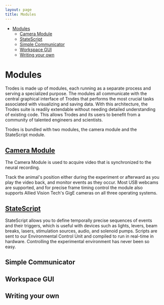 ```yaml
---
layout: page
title: Modules
---
```

- [Modules](#modules)
    - [Camera Module](#camera-module)
    - [StateScript](#statescript)
    - [Simple Communicator](#simple-communicator)
    - [Workspace GUI](#workspace-gui)
    - [Writing your own](#writing-your-own)

# Modules 

Trodes is made up of modules, each running as a separate process and serving a specialized purpose. The modules all communicate with the central graphical interface of Trodes that performs the most crucial tasks associated with visualizing and saving data. With this architecture, the Trodes suite is readily extendable without needing detailed understanding of existing code. This allows Trodes and its users to benefit from a community of talented engineers and scientists.

Trodes is bundled with two modules, the camera module and the StateScript module. 

## [Camera Module](CameraModule)

The Camera Module is used to acquire video that is synchronized to the neural recording.

Track the animal's position either during the experiment or afterward as you play the video back, and monitor events as they occur. Most USB webcams are supported, and for precise frame timing control the module also supports Allied Vision Tech's GigE cameras on all three operating systems.

## [StateScript](StateScript)

StateScript allows you to define temporally precise sequences of events and their triggers, which is useful with devices such as lights, levers, beam breaks, lasers, stimulation sources, audio, and solenoid pumps. Scripts are sent to our Environmental Control Unit and compiled to run in real-time in hardware. Controlling the experimental environment has never been so easy.

## Simple Communicator

## Workspace GUI

## Writing your own